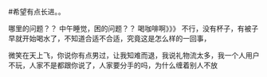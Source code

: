 #希望有点长进。。

哪里的问题？？
中午睡觉，困的问题？？
喝咖啡啊》》》
不行，没有杯子，有被子早就开始喝水了，不知道合适不合适，究竟这是怎么样的一回事，

微笑在天上飞，你说你有点男过，让我知难而退，我说礼物流太多，我一个人用户不玩，人家不是都跟你说了，人家要分手的吗，为什么缠着别人不放
